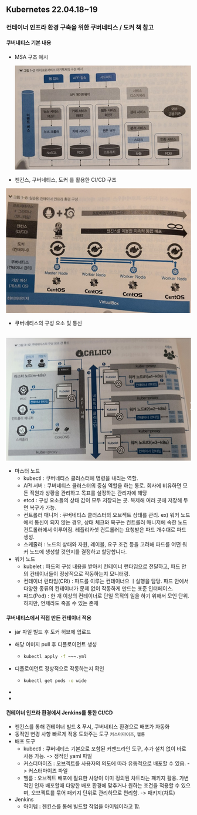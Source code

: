 ## Kubernetes 22.04.18~19



### 컨테이너 인프라 환경 구축을 위한 쿠버네티스 / 도커 책 참고





#### 쿠버네티스 기본 내용

* MSA 구조 예시

  ![image-20220418231709918](0418.assets/image-20220418231709918.png)



* 젠킨스, 쿠버네티스, 도커 를 활용한 CI/CD 구조

![image-20220418231605194](0418.assets/image-20220418231605194.png)



* 쿠버네티스의 구성 요소 및 통신

​	![image-20220418231958381](0418.assets/image-20220418231958381.png)



* 마스터 노드
  * kubectl : 쿠버네티스 클러스터에 명령을 내리는 역할. 
  * API 서버 : 쿠버네티스 클러스터의 중심 역할을 하는 통로. 회사에 비유하면 모든 직원과 상황을 관리하고 목표를 설정하는 관리자에 해당
  * etcd : 구성 요소들의 상태 값이 모두 저장되는 곳. 복제해 여러 곳에 저장해 두면 복구가 가능.
  * 컨트롤러 매니저 : 쿠버네티스 클러스터의 오브젝트 상태를 관리. ex) 워커 노드에서 통신이 되지 않는 경우, 상태 체크와 복구는 컨트롤러 매니저에 속한 노드 컨트롤러에서 이루어짐. 레플리카셋 컨트롤러는 요청받은 파드 개수대로 파드 생성. 
  * 스케줄러 : 노드의 상태와 자원, 레이블, 요구 조건 등을 고려해 파드를 어떤 워커 노드에 생성할 것인지를 결정하고 할당합니다.
* 워커 노드
  * kubelet : 파드의 구성 내용을 받아서 컨테이너 런타임으로 전달하고, 파드 안의 컨테이너들이 정상적으로 작동하는지 모니터링.
  * 컨테이너 런타임(CRI) : 파드를 이루는 컨테이너으 ㅣ실행을 담당. 파드 안에서 다양한 종류의 컨테이너가 문제 없이 작동하게 만드는 표준 인터페이스.
  * 파드(Pod) : 한 개 이상의 컨테이너로 단일 목적의 일을 하기 위해서 모인 단위. 하지만, 언제라도 죽을 수 있는 존재



#### 쿠버네티스에서 직접 만든 컨테이너 적용

* jar 파일 빌드 후 도커 허브에 업로드

* 해당 이미지 pull 후 디플로이먼트 생성

  * ```bash
    kubectl apply -f ~~~.yml
    ```

* 디플로이먼트 정상적으로 작동하는지 확인

  * ```bash
    kubectl get pods -o wide
    ```

*  

  *  



#### 컨테이너 인프라 환경에서 Jenkins를 통한 CI/CD

* 젠킨스를 통해 컨테이너 빌드 & 푸시, 쿠버네티스 환경으로 배포가 자동화
* 동적인 변경 사항 빠르게 적용 도와주는 도구 `커스터마이즈`, `헬름`
* 배포 도구 
  * kubectl : 쿠버네티스 기본으로 포함된 커맨드라인 도구, 추가 설치 없이 바로 사용 가능. -> 정적인 yaml 파일
  * 커스터마이즈 : 오브젝트를 사용자의 의도에 따라 유동적으로 배포할 수 있음. -> 커스터마이즈 파일
  * 헬름 : 오브젝트 배포에 필요한 사양이 이미 정의된 차트라는 패키지 활용. 가변적인 인자 배포할때 다양한 배포 환경에 맞추거나 원하는 조건을 적용할 수 있으며, 오브젝트를 묶어 패키지 단위로 관리하므로 편리함. -> 패키지(차트)
* Jenkins
  * 아이템 : 젠킨스를 통해 빌드할 작업을 아이템이라고 함.










